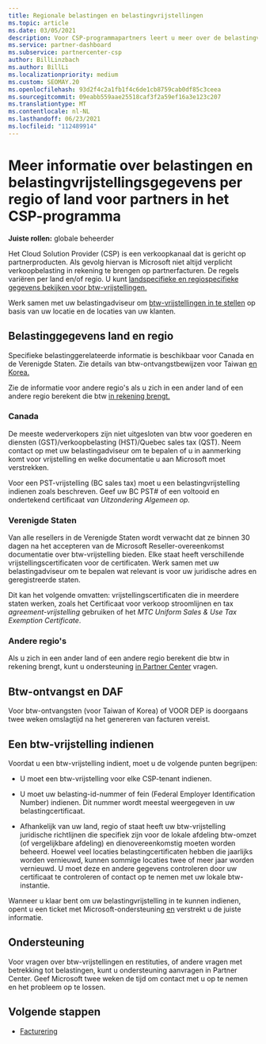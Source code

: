 ```yaml
---
title: Regionale belastingen en belastingvrijstellingen
ms.topic: article
ms.date: 03/05/2021
description: Voor CSP-programmapartners leert u meer over de belastingverantwoordelijkheden per regio, het indienen van btw-vrijstellingen voor CSP-verkoop en het krijgen van ondersteuning voor belastingvragen.
ms.service: partner-dashboard
ms.subservice: partnercenter-csp
author: BillLinzbach
ms.author: BillLi
ms.localizationpriority: medium
ms.custom: SEOMAY.20
ms.openlocfilehash: 93d2f4c2a1fb1f4c6de1cb8759cab0df85c3ceea
ms.sourcegitcommit: 09eabb559aae25518caf3f2a59ef16a3e123c207
ms.translationtype: MT
ms.contentlocale: nl-NL
ms.lasthandoff: 06/23/2021
ms.locfileid: "112489914"
---
```

# <a name="read-about-taxes-and-tax-exemption-details-by-region-or-country-for-partners-in-the-csp-program"></a>Meer informatie over belastingen en belastingvrijstellingsgegevens per regio of land voor partners in het CSP-programma

**Juiste rollen:** globale beheerder

Het Cloud Solution Provider (CSP) is een verkoopkanaal dat is gericht op partnerproducten. Als gevolg hiervan is Microsoft niet altijd verplicht verkoopbelasting in rekening te brengen op partnerfacturen. De regels variëren per land en/of regio. U kunt [landspecifieke en regiospecifieke gegevens bekijken voor btw-vrijstellingen.](#country-and-region-tax-details)

Werk samen met uw belastingadviseur om [btw-vrijstellingen in te stellen](#file-a-tax-exemption) op basis van uw locatie en de locaties van uw klanten.

## <a name="country-and-region-tax-details"></a>Belastinggegevens land en regio

Specifieke belastinggerelateerde informatie is beschikbaar voor Canada en de Verenigde Staten. Zie details van btw-ontvangstbewijzen voor Taiwan [en Korea.](#tax-receipts-and-daf)

Zie de informatie voor andere regio's als u zich in een ander land of een andere regio berekent die btw [in rekening brengt.](#other-regions)


### <a name="canada"></a>Canada

De meeste wederverkopers zijn niet uitgesloten van btw voor goederen en diensten (GST)/verkoopbelasting (HST)/Quebec sales tax (QST). Neem contact op met uw belastingadviseur om te bepalen of u in aanmerking komt voor vrijstelling en welke documentatie u aan Microsoft moet verstrekken.

Voor een PST-vrijstelling (BC sales tax) moet u een belastingvrijstelling indienen zoals beschreven. Geef uw BC PST# of een voltooid en ondertekend certificaat *van Uitzondering Algemeen op.*

### <a name="united-states"></a>Verenigde Staten

Van alle resellers in de Verenigde Staten wordt verwacht dat ze binnen 30 dagen na het accepteren van de Microsoft Reseller-overeenkomst documentatie over btw-vrijstelling bieden. Elke staat heeft verschillende vrijstellingscertificaten voor de certificaten. Werk samen met uw belastingadviseur om te bepalen wat relevant is voor uw juridische adres en geregistreerde staten.

Dit kan het volgende omvatten: vrijstellingscertificaten  die in meerdere staten werken, zoals het Certificaat voor verkoop stroomlijnen en tax *agreement-vrijstelling* gebruiken of het *MTC Uniform Sales & Use Tax Exemption Certificate*.

### <a name="other-regions"></a>Andere regio's

Als u zich in een ander land of een andere regio berekent die btw in rekening brengt, kunt u ondersteuning [in Partner Center](#support) vragen.

## <a name="tax-receipts-and-daf"></a>Btw-ontvangst en DAF

Voor btw-ontvangsten (voor Taiwan of Korea) of VOOR DEP is doorgaans twee weken omslagtijd na het genereren van facturen vereist.

## <a name="file-a-tax-exemption"></a>Een btw-vrijstelling indienen

Voordat u een btw-vrijstelling indient, moet u de volgende punten begrijpen:

- U moet een btw-vrijstelling voor elke CSP-tenant indienen.

- U moet uw belasting-id-nummer of fein (Federal Employer Identification Number) indienen. Dit nummer wordt meestal weergegeven in uw belastingcertificaat.

- Afhankelijk van uw land, regio of staat heeft uw btw-vrijstelling juridische richtlijnen die specifiek zijn voor de lokale afdeling btw-omzet (of vergelijkbare afdeling) en dienovereenkomstig moeten worden beheerd. Hoewel veel locaties belastingcertificaten hebben die jaarlijks worden vernieuwd, kunnen sommige locaties twee of meer jaar worden vernieuwd. U moet deze en andere gegevens controleren door uw certificaat te controleren of contact op te nemen met uw lokale btw-instantie.

Wanneer u klaar bent om uw belastingvrijstelling in te kunnen indienen, opent u een ticket met Microsoft-ondersteuning [en](https://partner.microsoft.com/dashboard/support/csp/servicerequests/create?stage=2&topicid=92930319-ced6-c18b-d7a6-d62b22d60aa5) verstrekt u de juiste informatie.

## <a name="support"></a>Ondersteuning

Voor vragen over btw-vrijstellingen en restituties, of andere vragen met betrekking tot belastingen, kunt u ondersteuning aanvragen in Partner Center. Geef Microsoft twee weken de tijd om contact met u op te nemen en het probleem op te lossen.

## <a name="next-steps"></a>Volgende stappen

- [Facturering](billing.md)
